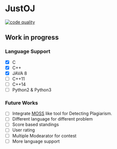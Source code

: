 # JustOJ

<a href="https://www.codacy.com/app/ahmed-dinar/JustOJ/dashboard"><img src="https://img.shields.io/codacy/grade/8515c14218ec49c384b276fba758f983.svg?style=flat-square&label=codacy" alt="code quality"></a>

## Work in progress

### Language Support

- [x] C
- [x] C++
- [x] JAVA 8
- [ ] C++11
- [ ] C++14
- [ ] Python2 & Python3

### Future Works

- [ ] Integrate [MOSS](https://theory.stanford.edu/~aiken/moss/) like tool for Detecting Plagiarism.
- [ ] Different language for different problem
- [ ] Score based standings
- [ ] User rating
- [ ] Multiple Modearator for contest
- [ ] More language support
